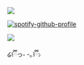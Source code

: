 ![](https://files.catbox.moe/vs7l5h.png)

<p align=“center”>  

  [![spotify-github-profile](https://spotify-github-profile.kittinanx.com/api/view?uid=8gf0bcfbsbpz6ihpnfkbnumjt&cover_image=true&theme=novatorem&show_offline=false&background_color=e6c1d7&interchange=true&bar_color=f8aff2&bar_color_cover=false)](https://spotify-github-profile.kittinanx.com/api/view?uid=8gf0bcfbsbpz6ihpnfkbnumjt&redirect=true)

  ![](https://files.catbox.moe/8hvdq4.png)


໒꒰ྀིっ˕ -｡꒱ྀི১ 

